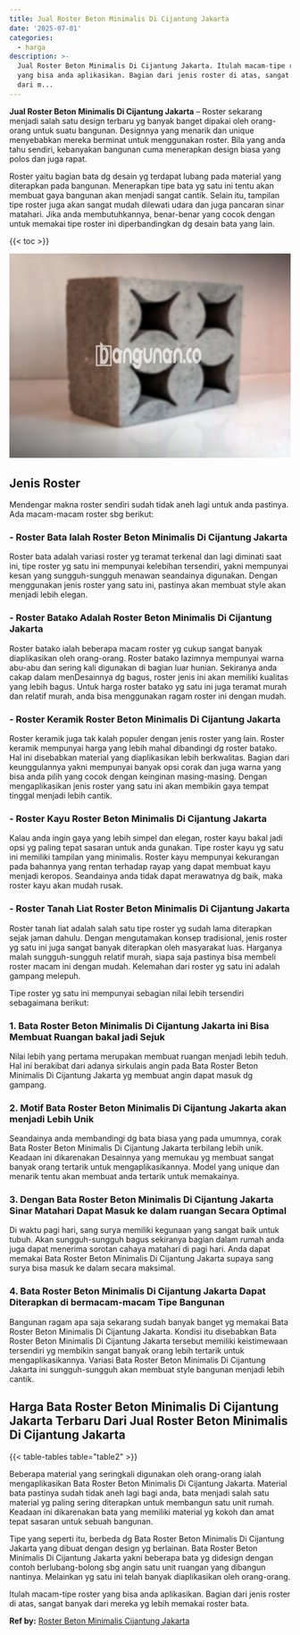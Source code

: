 ```yaml
---
title: Jual Roster Beton Minimalis Di Cijantung Jakarta
date: '2025-07-01'
categories:
  - harga
description: >-
  Jual Roster Beton Minimalis Di Cijantung Jakarta. Itulah macam-tipe roster
  yang bisa anda aplikasikan. Bagian dari jenis roster di atas, sangat banyak
  dari m...
---
```


**Jual Roster Beton Minimalis Di Cijantung Jakarta** – Roster sekarang menjadi salah satu design terbaru yg banyak banget dipakai oleh orang-orang untuk suatu bangunan. Designnya yang menarik dan unique menyebabkan mereka berminat untuk menggunakan roster. Bila yang anda tahu sendiri, kebanyakan bangunan cuma menerapkan design biasa yang polos dan juga rapat.

Roster yaitu bagian bata dg desain yg terdapat lubang pada material yang diterapkan pada bangunan. Menerapkan tipe bata yg satu ini tentu akan membuat gaya bangunan akan menjadi sangat cantik. Selain itu, tampilan tipe roster juga akan sangat mudah dilewati udara dan juga pancaran sinar matahari. Jika anda membutuhkannya, benar-benar yang cocok dengan untuk memakai tipe roster ini diperbandingkan dg desain bata yang lain.

{{< toc >}}

![Jual Roster Beton Minimalis Di Cijantung Jakarta](/images/bata-roster-minimalis-23.png)

## Jenis Roster

Mendengar makna roster sendiri sudah tidak aneh lagi untuk anda pastinya. Ada macam-macam roster sbg berikut:

### \- Roster Bata Ialah Roster Beton Minimalis Di Cijantung Jakarta

Roster bata adalah variasi roster yg teramat terkenal dan lagi diminati saat ini, tipe roster yg satu ini mempunyai kelebihan tersendiri, yakni mempunyai kesan yang sungguh-sungguh menawan seandainya digunakan. Dengan menggunakan jenis roster yang satu ini, pastinya akan membuat style akan menjadi lebih elegan.

### \- Roster Batako Adalah Roster Beton Minimalis Di Cijantung Jakarta

Roster batako ialah beberapa macam roster yg cukup sangat banyak diaplikasikan oleh orang-orang. Roster batako lazimnya mempunyai warna abu-abu dan sering kali digunakan di bagian luar hunian. Sekiranya anda cakap dalam menDesainnya dg bagus, roster jenis ini akan memiliki kualitas yang lebih bagus. Untuk harga roster batako yg satu ini juga teramat murah dan relatif murah, anda bisa menggunakan ragam roster ini dengan mudah.

### \- Roster Keramik Roster Beton Minimalis Di Cijantung Jakarta

Roster keramik juga tak kalah populer dengan jenis roster yang lain. Roster keramik mempunyai harga yang lebih mahal dibandingi dg roster batako. Hal ini disebabkan material yang diaplikasikan lebih berkwalitas. Bagian dari keunggulannya yakni mempunyai banyak opsi corak dan juga warna yang bisa anda pilih yang cocok dengan keinginan masing-masing. Dengan mengaplikasikan jenis roster yang satu ini akan membikin gaya tempat tinggal menjadi lebih cantik.

### \- Roster Kayu Roster Beton Minimalis Di Cijantung Jakarta

Kalau anda ingin gaya yang lebih simpel dan elegan, roster kayu bakal jadi opsi yg paling tepat sasaran untuk anda gunakan. Tipe roster kayu yg satu ini memiliki tampilan yang minimalis. Roster kayu mempunyai kekurangan pada bahannya yang rentan terhadap rayap yang dapat membuat kayu menjadi keropos. Seandainya anda tidak dapat merawatnya dg baik, maka roster kayu akan mudah rusak.

### \- Roster Tanah Liat Roster Beton Minimalis Di Cijantung Jakarta

Roster tanah liat adalah salah satu tipe roster yg sudah lama diterapkan sejak jaman dahulu. Dengan mengutamakan konsep tradisional, jenis roster yg satu ini juga sangat banyak diterapkan oleh masyarakat luas. Harganya malah sungguh-sungguh relatif murah, siapa saja pastinya bisa membeli roster macam ini dengan mudah. Kelemahan dari roster yg satu ini adalah gampang melepuh.

Tipe roster yg satu ini mempunyai sebagian nilai lebih tersendiri sebagaimana berikut:

### 1\. Bata Roster Beton Minimalis Di Cijantung Jakarta ini Bisa Membuat Ruangan bakal jadi Sejuk

Nilai lebih yang pertama merupakan membuat ruangan menjadi lebih teduh. Hal ini berakibat dari adanya sirkulais angin pada Bata Roster Beton Minimalis Di Cijantung Jakarta yg membuat angin dapat masuk dg gampang.

### 2\. Motif Bata Roster Beton Minimalis Di Cijantung Jakarta akan menjadi Lebih Unik

Seandainya anda membandingi dg bata biasa yang pada umumnya, corak Bata Roster Beton Minimalis Di Cijantung Jakarta terbilang lebih unik. Keadaan ini dikarenakan Desainnya yang memukau yg membuat sangat banyak orang tertarik untuk mengaplikasikannya. Model yang unique dan menarik tentu akan membuat anda tertarik untuk memakainya.

### 3\. Dengan Bata Roster Beton Minimalis Di Cijantung Jakarta Sinar Matahari Dapat Masuk ke dalam ruangan Secara Optimal

Di waktu pagi hari, sang surya memiliki kegunaan yang sangat baik untuk tubuh. Akan sungguh-sungguh bagus sekiranya bagian dalam rumah anda juga dapat menerima sorotan cahaya matahari di pagi hari. Anda dapat memakai Bata Roster Beton Minimalis Di Cijantung Jakarta supaya sang surya bisa masuk ke dalam secara maksimal.

### 4\. Bata Roster Beton Minimalis Di Cijantung Jakarta Dapat Diterapkan di bermacam-macam Tipe Bangunan

Bangunan ragam apa saja sekarang sudah banyak banget yg memakai Bata Roster Beton Minimalis Di Cijantung Jakarta. Kondisi itu disebabkan Bata Roster Beton Minimalis Di Cijantung Jakarta tersebut memiliki keistimewaan tersendiri yg membikin sangat banyak orang lebih tertarik untuk mengaplikasikannya. Variasi Bata Roster Beton Minimalis Di Cijantung Jakarta ini sungguh-sungguh akan membuat style bangunan menjadi lebih cantik.

## Harga Bata Roster Beton Minimalis Di Cijantung Jakarta Terbaru Dari Jual Roster Beton Minimalis Di Cijantung Jakarta

{{< table-tables table="table2" >}}

Beberapa material yang seringkali digunakan oleh orang-orang ialah mengaplikasikan Bata Roster Beton Minimalis Di Cijantung Jakarta. Material bata pastinya sudah tidak aneh lagi bagi anda, bata menjadi salah satu material yg paling sering diterapkan untuk membangun satu unit rumah. Keadaan ini dikarenakan bata yang memiliki material yg kokoh dan amat tepat sasaran untuk sebuah bangunan.

Tipe yang seperti itu, berbeda dg Bata Roster Beton Minimalis Di Cijantung Jakarta yang dibuat dengan design yg berlainan. Bata Roster Beton Minimalis Di Cijantung Jakarta yakni beberapa bata yg didesign dengan contoh berlubang-bolong sbg angin satu unit ruangan yang dibangun nantinya. Melainkan yg satu ini telah banyak diaplikasikan oleh orang-orang.

Itulah macam-tipe roster yang bisa anda aplikasikan. Bagian dari jenis roster di atas, sangat banyak dari mereka yg lebih memakai roster bata.

**Ref by:** [Roster Beton Minimalis Cijantung Jakarta](https://id.wikipedia.org/wiki/Roster)
